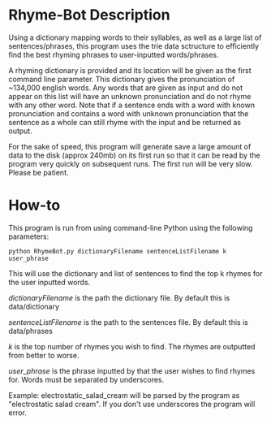 # Rhyme-Bot Description

Using a dictionary mapping words to their syllables, as well as a large list of sentences/phrases, this program uses the trie data sctructure to efficiently find the best rhyming phrases to user-inputted words/phrases.

A rhyming dictionary is provided and its location will be given as the first command line parameter. This dictionary gives the pronunciation of ~134,000 english words. Any words that are given as input and do not appear on this list will have an unknown pronunciation and do not rhyme with any other word. Note that if a sentence ends with a word with known pronunciation and contains a word with unknown pronunciation that the sentence as a whole can still rhyme with the input and be returned as output.

For the sake of speed, this program will generate save a large amount of data to the disk (approx 240mb) on its first run so that it can be read by the program very quickly on subsequent runs. The first run will be very slow. Please be patient.

# How-to

This program is run from using command-line Python using the following parameters:
```
python RhymeBot.py dictionaryFilename sentenceListFilename k user_phrase
```
This will use the dictionary and list of sentences to find the top k rhymes for the user inputted words. 

*dictionaryFilename* is the path the dictionary file. By default this is data/dictionary

*sentenceListFilename* is the path to the sentences file. By default this is data/phrases

*k* is the top number of rhymes you wish to find. The rhymes are outputted from better to worse.

*user_phrase* is the phrase inputted by that the user wishes to find rhymes for. Words must be separated by underscores.

Example: electrostatic_salad_cream will be parsed by the program as "electrostatic salad cream". If you don't use underscores the program will error.


